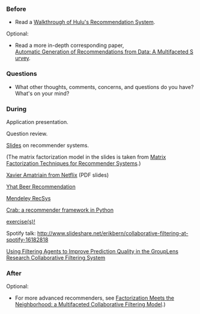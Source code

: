 ### Before

 * Read a [Walkthrough of Hulu's Recommendation System](http://tech.hulu.com/blog/2011/09/19/recommendation-system/).

Optional:

 * Read a more in-depth corresponding paper, [Automatic Generation of Recommendations from Data: A Multifaceted Survey](http://www.deakin.edu.au/sebe/it/research/docs/trc11-4.pdf).


### Questions

 * What other thoughts, comments, concerns, and questions do you have? What's on your mind?


### During

Application presentation.

Question review.

[Slides](slides.pdf) on recommender systems.

(The matrix factorization model in the slides is taken from [Matrix Factorization Techniques for Recommender Systems](http://www2.research.att.com/~volinsky/papers/ieeecomputer.pdf).)


[Xavier Amatriain from Netflix](http://www.cikm2013.org/slides/xavier.pdf) (PDF slides)

[Yhat Beer Recommendation](http://nbviewer.ipython.org/gist/glamp/20a18d52c539b87de2af)

[Mendeley RecSys](http://mendeley.github.io/mrec/)

[Crab: a recommender framework in Python](http://muricoca.github.io/crab/tutorial.html)

[exercise(s)!](https://github.com/arahuja/GADS7/tree/master/src/lesson14/)

Spotify talk:
http://www.slideshare.net/erikbern/collaborative-filtering-at-spotify-16182818

[Using Filtering Agents to Improve Prediction Quality in the GroupLens Research Collaborative Filtering System](http://files.grouplens.org/papers/filterbot-CSCW98.pdf)


### After

Optional:

 * For more advanced recommenders, see  [Factorization Meets the Neighborhood: a Multifaceted Collaborative Filtering Model](http://public.research.att.com/~volinsky/netflix/kdd08koren.pdf).)
